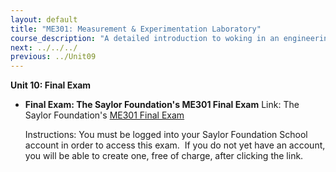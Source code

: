 ```yaml
---
layout: default
title: "ME301: Measurement & Experimentation Laboratory"
course_description: "A detailed introduction to woking in an engineering lab. Topics include scientific notation and statistics, with particular emphasis on graphical data representation, electrical measurements, computer aided data acquisition, mass, time, force, temperature, and displacement."
next: ../../../
previous: ../Unit09
---
```

**Unit 10: Final Exam** <span id="10"></span> 
-   **Final Exam: The Saylor Foundation's ME301 Final Exam**
    Link: The Saylor Foundation's [ME301 Final
    Exam](http://school.saylor.org/mod/quiz/view.php?id=62)  
      
     Instructions: You must be logged into your Saylor Foundation School
    account in order to access this exam.  If you do not yet have an
    account, you will be able to create one, free of charge, after
    clicking the link. 


